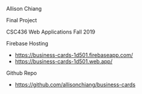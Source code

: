 Allison Chiang

Final Project

CSC436 Web Applications Fall 2019

Firebase Hosting
- https://business-cards-1d501.firebaseapp.com/
- https://business-cards-1d501.web.app/

Github Repo
- https://github.com/allisonchiang/business-cards
